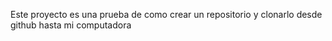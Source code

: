 Este proyecto es una prueba de como crear un repositorio y clonarlo desde github hasta mi computadora